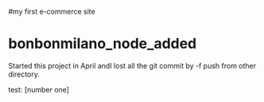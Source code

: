 #my first e-commerce site
# bonbonmilano_node_added
Started this project in April
andI lost all the git commit by -f push from other directory.

test: [number one]
